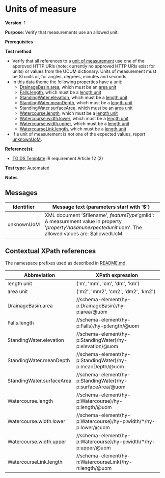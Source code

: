 # Units of measure

**Version**: 1

**Purpose**: Verify that measurements use an allowed unit.

**Prerequisites**

**Test method**

* Verify that all references to a [unit of measurement](#uom) use one of the approved HTTP URIs (note: currently no approved HTTP URIs exist for units) or values from the UCUM dictionary. Units of measurement must be SI units or, for angles, degrees, minutes and seconds.
* In this data theme the following properties have a unit:
  * [DrainageBasin.area](#area1), which must be an [area unit](#m2)
  * [Falls.length](#length1), which must be a [length unit](#m)
  * [StandingWater.elevation](#length2), which must be a [length unit](#m)
  * [StandingWater.meanDepth](#length3), which must be a [length unit](#m)
  * [StandingWater.surfaceArea](#area2), which must be an [area unit](#m2)
  * [Watercourse.length](#length4), which must be a [length unit](#m)
  * [Watercourse.width.lower](#length5), which must be a [length unit](#m)
  * [Watercourse.width.upper](#length6), which must be a [length unit](#m)
  * [WatercourseLink.length](#length7), which must be a [length unit](#m)
* If a unit of measurement is not one of the expected values, report [unknownUoM](#unknownUoM).

**Reference(s)**: 

* [TG DS Template](http://inspire.ec.europa.eu/id/ats/data-hy/3.1/hy-rs/README#ref_TG_DS_tmpl) IR requirement Article 12 (2)

**Test type**: Automated

**Notes**

## Messages

Identifier  |  Message text (parameters start with '$')
---------------------------------------------------------- | -------------------------------------------------------------------------
unknownUoM <a name="unknownUoM"/>  |  XML document '$filename', $featureType '$gmlid': A measurement value in property '$property' has an unexpected unit '$uom'. The allowed values are: $allowedUoM.

## Contextual XPath references

The namespace prefixes used as described in [README.md](http://inspire.ec.europa.eu/id/ats/data-hy/3.1/hy-rs/README#namespaces).

Abbreviation                                               |  XPath expression
---------------------------------------------------------- | -------------------------------------------------------------------------
length unit <a name="m"></a>     | ('m', 'mm', 'cm', 'dm', 'km')
area unit <a name="m2"></a>     | ('m2', 'mm2', 'cm2', 'dm2', 'km2')
DrainageBasin.area <a name="area1"></a>   | //schema-element(hy-p:DrainageBasin)/hy-p:area/@uom
Falls.length <a name="length1"></a>   | //schema-element(hy-p:Falls)/hy-p:length/@uom
StandingWater.elevation <a name="length2"></a>   | //schema-element(hy-p:StandingWater)/hy-p:elevation/@uom
StandingWater.meanDepth <a name="length3"></a>   | //schema-element(hy-p:StandingWater)/hy-p:meanDepth/@uom
StandingWater.surfaceArea <a name="area2"></a>   | //schema-element(hy-p:StandingWater)/hy-p:surfaceArea/@uom
Watercourse.length <a name="length4"></a>   | //schema-element(hy-p:Watercourse)/hy-p:length/@uom
Watercourse.width.lower <a name="length5"></a>   | //schema-element(hy-p:Watercourse)/hy-p:width/*/hy-p:lower/@uom
Watercourse.width.upper <a name="length6"></a>   | //schema-element(hy-p:Watercourse)/hy-p:width/*/hy-p:upper/@uom
WatercourseLink.length <a name="length7"></a>   | //schema-element(hy-n:WatercourseLink)/hy-n:length/@uom
